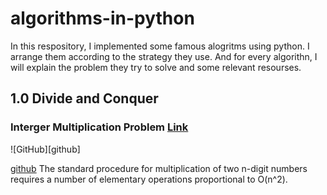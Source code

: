 # algorithms-in-python
In this respository, I implemented some famous alogritms using python. I arrange them according to the strategy they use. And for every algorithn, I will explain the problem they try to solve and some relevant resourses.
## 1.0 Divide and Conquer
### Interger Multiplication Problem [Link](https://en.wikipedia.org/wiki/Karatsuba_algorithm)
![GitHub][github]

[github](./images/integer_mult.png)
The standard procedure for multiplication of two n-digit numbers requires a number of elementary operations proportional to O(n^2).
